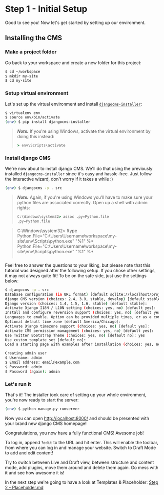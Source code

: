 Step 1 - Initial Setup
======================
Good to see you! Now let's get started by setting up our environment.

<!---
Preparing your workstation
--------------------------

In order to keep an overview about view packages are installed, we create a virtual environment for every project. Make sure you have the latest version installed:

```bash
$ pip install --upgrade virtualenv
```
--->

Installing the CMS
------------------

### Make a project folder

Go back to your workspace and create a new folder for this project:

```bash
$ cd ~/workspace    
$ mkdir my-site
$ cd my-site
```

### Setup virtual environment

Let's set up the virtual environment and install [`djangocms-installer`](https://github.com/nephila/djangocms-installer):

```bash
$ virtualenv env
$ source env/bin/activate
(env) $ pip install djangocms-installer
```

> ***Note:*** If you're using Windows, activate the virtual environment by doing this instead:
> ```bat
> > env\Scripts\activate
> ```

### Install django CMS

We're now about to install django CMS. We'll do that using the previously installed `djangocms-installer` since it's easy and hassle-free. Just follow the interactive wizard, don't worry if it takes a while :)

```bash
(env) $ djangocms -p . src
```

> ***Note:*** Again, if you're using Windows you'll have to make sure your python files are associated correctly. Open up a shell with admin rights:
> ```bat
> C:\Windows\system32> assoc .py=Python.file
> .py=Python.file

> C:\Windows\system32> ftype Python.File="C:\Users\Username\workspace\my-site\env\Scripts\python.exe" "%1" %*
> Python.File="C:\Users\Username\workspace\my-site\env\Scripts\python.exe" "%1" %*
> ```

Feel free to answer the questions to your liking, but please note that this tutorial was designed after the following setup. If you chose other settings, it may not always quite fit! To be on the safe side, just use the settings below:


```bash
$ djangocms -p . src
Database configuration (in URL format) [default sqlite://localhost/project.db]:
django CMS version (choices: 2.4, 3.0, stable, develop) [default stable]:
Django version (choices: 1.4, 1.5, 1.6, stable) [default stable]:
Activate Django I18N / L10N setting (choices: yes, no) [default yes]:
Install and configure reversion support (choices: yes, no) [default yes]:
Languages to enable. Option can be provided multiple times, or as a comma separated list: en,de
Optional default time zone [default America/Chicago]:
Activate Django timezone support (choices: yes, no) [default yes]:
Activate CMS permission management (choices: yes, no) [default yes]:
Use Twitter Bootstrap Theme (choices: yes, no) [default no]: yes
Use custom template set [default no]:
Load a starting page with examples after installation (choices: yes, no) [default no]: yes

Creating admin user
$ Username: admin
$ Email address: email@example.com
$ Password: admin
$ Password (again): admin
```

### Let's run it

That's it! The installer took care of setting up your whole environment, you're now ready to start the server:

```bash
(env) $ python manage.py runserver
```

Now you can open [http://localhost:8000/](http://localhost:8000/) and should be presented with your brand new django CMS homepage!

Congratulations, you now have a fully functional CMS! Awesome job!

To log in, append `?edit` to the URL and hit enter. This will enable the toolbar, from where you can log in and manage your website. Switch to Draft Mode to add and edit content!

Try to switch between Live and Draft view, between structure and content mode, add plugins, move them around and delete them again. Go mess with it and see how awesome it is!

In the next step we're going to have a look at Templates & Placeholder: [Step 2 - Placeholder.md](https://github.com/Chive/djangocms-tutorial/blob/master/Step%202%20-%20Templates%20%26%20Placeholder.md)
